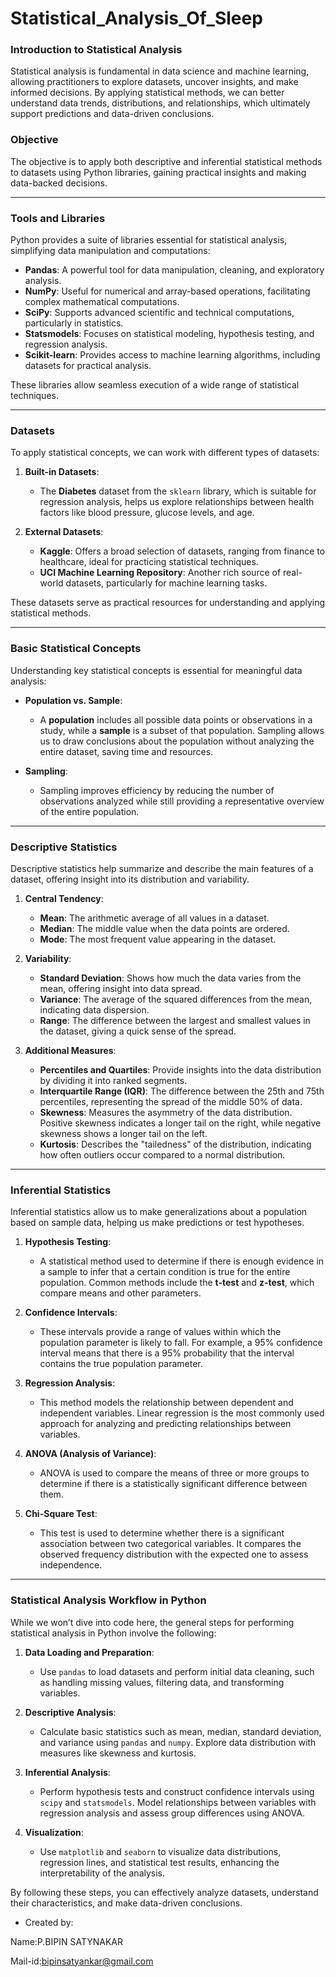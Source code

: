 # Statistical_Analysis_Of_Sleep
### Introduction to Statistical Analysis

Statistical analysis is fundamental in data science and machine learning, allowing practitioners to explore datasets, uncover insights, and make informed decisions. By applying statistical methods, we can better understand data trends, distributions, and relationships, which ultimately support predictions and data-driven conclusions.

### Objective

The objective is to apply both descriptive and inferential statistical methods to datasets using Python libraries, gaining practical insights and making data-backed decisions.

---

### Tools and Libraries

Python provides a suite of libraries essential for statistical analysis, simplifying data manipulation and computations:

- **Pandas**: A powerful tool for data manipulation, cleaning, and exploratory analysis.
- **NumPy**: Useful for numerical and array-based operations, facilitating complex mathematical computations.
- **SciPy**: Supports advanced scientific and technical computations, particularly in statistics.
- **Statsmodels**: Focuses on statistical modeling, hypothesis testing, and regression analysis.
- **Scikit-learn**: Provides access to machine learning algorithms, including datasets for practical analysis.

These libraries allow seamless execution of a wide range of statistical techniques.

---

### Datasets

To apply statistical concepts, we can work with different types of datasets:

1. **Built-in Datasets**:
   - The **Diabetes** dataset from the `sklearn` library, which is suitable for regression analysis, helps us explore relationships between health factors like blood pressure, glucose levels, and age.

2. **External Datasets**:
   - **Kaggle**: Offers a broad selection of datasets, ranging from finance to healthcare, ideal for practicing statistical techniques.
   - **UCI Machine Learning Repository**: Another rich source of real-world datasets, particularly for machine learning tasks.

These datasets serve as practical resources for understanding and applying statistical methods.

---

### Basic Statistical Concepts

Understanding key statistical concepts is essential for meaningful data analysis:

- **Population vs. Sample**:
   - A **population** includes all possible data points or observations in a study, while a **sample** is a subset of that population. Sampling allows us to draw conclusions about the population without analyzing the entire dataset, saving time and resources.

- **Sampling**:
   - Sampling improves efficiency by reducing the number of observations analyzed while still providing a representative overview of the entire population.

---

### Descriptive Statistics

Descriptive statistics help summarize and describe the main features of a dataset, offering insight into its distribution and variability.

1. **Central Tendency**:
   - **Mean**: The arithmetic average of all values in a dataset.
   - **Median**: The middle value when the data points are ordered.
   - **Mode**: The most frequent value appearing in the dataset.

2. **Variability**:
   - **Standard Deviation**: Shows how much the data varies from the mean, offering insight into data spread.
   - **Variance**: The average of the squared differences from the mean, indicating data dispersion.
   - **Range**: The difference between the largest and smallest values in the dataset, giving a quick sense of the spread.

3. **Additional Measures**:
   - **Percentiles and Quartiles**: Provide insights into the data distribution by dividing it into ranked segments.
   - **Interquartile Range (IQR)**: The difference between the 25th and 75th percentiles, representing the spread of the middle 50% of data.
   - **Skewness**: Measures the asymmetry of the data distribution. Positive skewness indicates a longer tail on the right, while negative skewness shows a longer tail on the left.
   - **Kurtosis**: Describes the "tailedness" of the distribution, indicating how often outliers occur compared to a normal distribution.

---

### Inferential Statistics

Inferential statistics allow us to make generalizations about a population based on sample data, helping us make predictions or test hypotheses.

1. **Hypothesis Testing**:
   - A statistical method used to determine if there is enough evidence in a sample to infer that a certain condition is true for the entire population. Common methods include the **t-test** and **z-test**, which compare means and other parameters.

2. **Confidence Intervals**:
   - These intervals provide a range of values within which the population parameter is likely to fall. For example, a 95% confidence interval means that there is a 95% probability that the interval contains the true population parameter.

3. **Regression Analysis**:
   - This method models the relationship between dependent and independent variables. Linear regression is the most commonly used approach for analyzing and predicting relationships between variables.

4. **ANOVA (Analysis of Variance)**:
   - ANOVA is used to compare the means of three or more groups to determine if there is a statistically significant difference between them.

5. **Chi-Square Test**:
   - This test is used to determine whether there is a significant association between two categorical variables. It compares the observed frequency distribution with the expected one to assess independence.

---

### Statistical Analysis Workflow in Python

While we won’t dive into code here, the general steps for performing statistical analysis in Python involve the following:

1. **Data Loading and Preparation**:
   - Use `pandas` to load datasets and perform initial data cleaning, such as handling missing values, filtering data, and transforming variables.

2. **Descriptive Analysis**:
   - Calculate basic statistics such as mean, median, standard deviation, and variance using `pandas` and `numpy`. Explore data distribution with measures like skewness and kurtosis.

3. **Inferential Analysis**:
   - Perform hypothesis tests and construct confidence intervals using `scipy` and `statsmodels`. Model relationships between variables with regression analysis and assess group differences using ANOVA.


4. **Visualization**:
   - Use `matplotlib` and `seaborn` to visualize data distributions, regression lines, and statistical test results, enhancing the interpretability of the analysis.

By following these steps, you can effectively analyze datasets, understand their characteristics, and make data-driven conclusions.
   - Created by:

Name:P.BIPIN SATYNAKAR

Mail-id:bipinsatyankar@gmail.com
